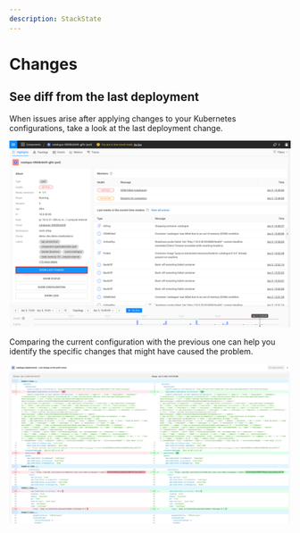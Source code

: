 ```yaml
---
description: StackState
---
```

# Changes

## See diff from the last deployment

When issues arise after applying changes to your Kubernetes configurations, take a look at the last deployment change. 

![](../../.gitbook/assets/k8s/k8s-show-diff.png)

Comparing the current configuration with the previous one can help you identify the specific changes that might have caused the problem.

![](../../.gitbook/assets/k8s/k8s-show-diff-opened.png)

